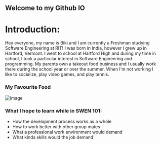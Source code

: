## Welcome to my Github IO

# Introduction:
Hey everyone, my name is Biki and I am currently a Freshman studying Software Engineering at RIT! I was born in India, however I grew up in Hartford, Vermont. I went to school at Hartford High and during my time in school, I took a particular interest in Software Engineering and programming. My parents own a takeout food business and I usually work there during the school year or over the summer. When I'm not working I like to socialize, play video games, and play tennis. 
### My Favourite Food
![image](https://user-images.githubusercontent.com/89430427/139405578-f8a8eb89-cefd-45ee-b565-ea808e1c1396.png)

### What I hope to learn while in SWEN 101:
- How the development process works as a whole
- How to work better with other group mates
- What a professional work environment would demand
- What kinda skills would the job demand
 
